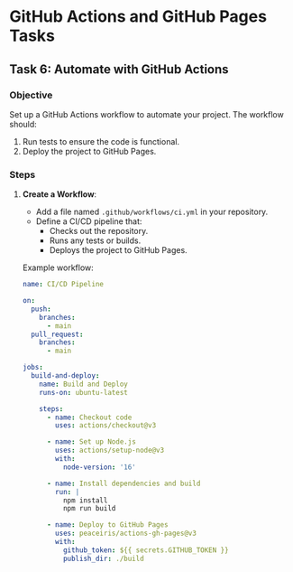 # GitHub Actions and GitHub Pages Tasks

## Task 6: Automate with GitHub Actions

### Objective
Set up a GitHub Actions workflow to automate your project. The workflow should:
1. Run tests to ensure the code is functional.
2. Deploy the project to GitHub Pages.

### Steps
1. **Create a Workflow**:
   - Add a file named `.github/workflows/ci.yml` in your repository.
   - Define a CI/CD pipeline that:
     - Checks out the repository.
     - Runs any tests or builds.
     - Deploys the project to GitHub Pages.

   Example workflow:
   ```yaml
   name: CI/CD Pipeline

   on:
     push:
       branches:
         - main
     pull_request:
       branches:
         - main

   jobs:
     build-and-deploy:
       name: Build and Deploy
       runs-on: ubuntu-latest

       steps:
         - name: Checkout code
           uses: actions/checkout@v3

         - name: Set up Node.js
           uses: actions/setup-node@v3
           with:
             node-version: '16'

         - name: Install dependencies and build
           run: |
             npm install
             npm run build

         - name: Deploy to GitHub Pages
           uses: peaceiris/actions-gh-pages@v3
           with:
             github_token: ${{ secrets.GITHUB_TOKEN }}
             publish_dir: ./build
